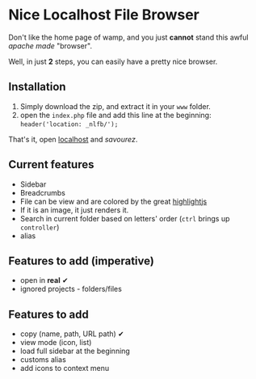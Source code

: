 # Nice Localhost File Browser

Don't like the home page of wamp, and you just **cannot** stand this awful *apache made* "browser".

Well, in just **2** steps, you can easily have a pretty nice browser.

## Installation

1. Simply download the zip, and extract it in your `www` folder.
2. open the `index.php` file and add this line at the beginning: `header('location: _nlfb/');`

That's it, open [localhost](http://localhost) and *savourez*.

## Current features

- Sidebar
- Breadcrumbs
- File can be view and are colored by the great [highlightjs](https://highlightjs.org/)
- If it is an image, it just renders it.
- Search in current folder based on letters' order (`ctrl` brings up `controller`)
- alias

## Features to add (imperative)

- open in **real** &#10004;
- ignored projects - folders/files

## Features to add

- copy (name, path, URL path) &#10004;
- view mode (icon, list)
- load full sidebar at the beginning
- customs alias
- add icons to context menu
